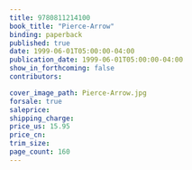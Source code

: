 ```yaml
---
title: 9780811214100
book_title: "Pierce-Arrow"
binding: paperback
published: true
date: 1999-06-01T05:00:00-04:00
publication_date: 1999-06-01T05:00:00-04:00
show_in_forthcoming: false
contributors:

cover_image_path: Pierce-Arrow.jpg
forsale: true
saleprice:
shipping_charge:
price_us: 15.95
price_cn:
trim_size:
page_count: 160
---
```


